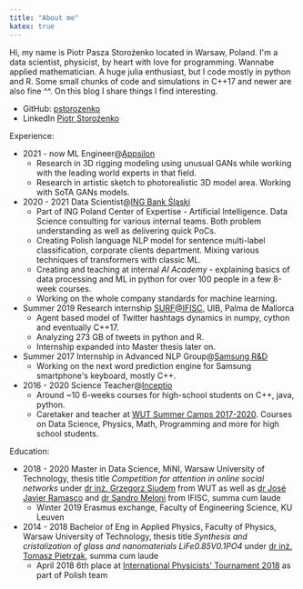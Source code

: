```yaml
---
title: "About me"
katex: true
---
```


Hi, my name is Piotr Pasza Storożenko located in Warsaw, Poland.
I'm a data scientist, physicist, by heart with love for programming.
Wannabe applied mathematician.
A huge julia enthusiast, but I code mostly in python and R.
Some small chunks of code and simulations in C++17 and newer are also fine ^^.
On this blog I share things I find interesting.

* GitHub: [pstorozenko](https://github.com/pstorozenko/)
* LinkedIn [Piotr Storożenko](https://www.linkedin.com/in/piotr-storo%C5%BCenko-438087128/)

Experience:

* 2021 - now  ML Engineer@[Appsilon](https://appsilon.com/)
  * Research in 3D rigging modeling using unusual GANs while working with the leading world experts in that field.
  * Research in artistic sketch to photorealistic 3D model area. Working with SoTA GANs models.
* 2020 - 2021 Data Scientist@[ING Bank Śląski](https://www.ing.pl/)
  * Part of ING Poland Center of Expertise - Artificial Intelligence. Data Science consulting for various internal teams. Both problem understanding as well as delivering quick PoCs.
  * Creating Polish language NLP model for sentence multi-label classification, corporate clients department. Mixing various techniques of transformers with classic ML.
  * Creating and teaching at internal _AI Academy_ - explaining basics of data processing and ML in python for over 100 people in a few 8-week courses.
  * Working on the whole company standards for machine learning.
* Summer 2019 Research internship [SURF@IFISC](https://ifisc.uib-csic.es/), UIB, Palma de Mallorca
  * Agent based model of Twitter hashtags dynamics in numpy, cython and eventually C++17.
  * Analyzing 273 GB of tweets in python and R.
  * Internship expanded into Master thesis later on.
* Summer 2017 Internship in Advanced NLP Group@[Samsung R&D](https://samsungrd.pl/)
  * Working on the next word prediction engine for Samsung smartphone's keyboard, mostly C++.
* 2016 - 2020 Science Teacher@[Inceptio](https://inceptio.org.pl/)
  * Around ~10 6-weeks courses for high-school students on C++, java, python.
  * Caretaker and teacher at [WUT Summer Camps 2017-2020](https://www.oboznaukowy.edu.pl/). Courses on Data Science, Physics, Math, Programming and more for high school students.

Education:

* 2018 - 2020 Master in Data Science, MiNI, Warsaw University of Technology, thesis title _Competition for attention in online social networks_ under [dr inż. Grzegorz Siudem](http://if.pw.edu.pl/~siudem/) from WUT as well as [dr José Javier Ramasco](https://ifisc.uib-csic.es/~jramasco/) and [dr Sandro Meloni](https://ifisc.uib-csic.es/users/sandro/) from IFISC, summa cum laude
  * Winter 2019 Erasmus exchange, Faculty of Engineering Science, KU Leuven
* 2014 - 2018 Bachelor of Eng in Applied Physics, Faculty of Physics, Warsaw University of Technology, thesis title _Synthesis and cristalization of glass and nanomaterials LiFe0.85V0.1PO4_ under [dr inż. Tomasz Pietrzak](http://www.if.pw.edu.pl/~topie/), summa cum laude
  * April 2018 6th place at [International Physicists' Tournament 2018](https://2018.iptnet.info/) as part of Polish team
